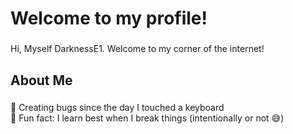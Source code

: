 <h1 align="left">Welcome to my profile! </h1>

###

<p align="left">Hi, Myself DarknessE1. Welcome to my corner of the internet!</p>

###

<h2 align="left">About Me</h2>

###

<p align="left">
🐞 Creating bugs since the day I touched a keyboard <br>
🎲 Fun fact: I learn best when I break things (intentionally or not 😅)
</p>

